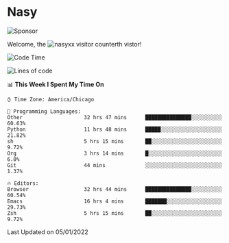 # Nasy

<!--
<p align="center">
<img height="200" src="https://github-readme-stats.vercel.app/api?username=nasyxx&count_private=true&show_icons=true&theme=dracula&include_all_commits=true"/>
<img height="200" src="https://github-readme-stats.vercel.app/api/top-langs/?username=nasyxx&theme=dracula&hide=html,jupyter+notebook&count_private=true&show_icons=true"/>
</p>

  
----------------
-->

![Sponsor](https://img.shields.io/static/v1.svg?label=Sponsor&message=%E2%9D%A4&logo=GitHub&style=flat&color=pink)
 
Welcome, the ![nasyxx visitor counter](https://count.getloli.com/get/@nasyxx?theme=rule34)th vistor!
 
<!--START_SECTION:waka-->
![Code Time](http://img.shields.io/badge/Code%20Time-1%2C692%20hrs%201%20min-blue)

![Lines of code](https://img.shields.io/badge/From%20Hello%20World%20I%27ve%20Written-5%20Million%20lines%20of%20code-blue)

📊 **This Week I Spent My Time On** 

```text
⌚︎ Time Zone: America/Chicago

💬 Programming Languages: 
Other                    32 hrs 47 mins      ███████████████░░░░░░░░░░   60.63% 
Python                   11 hrs 48 mins      █████░░░░░░░░░░░░░░░░░░░░   21.82% 
sh                       5 hrs 15 mins       ██░░░░░░░░░░░░░░░░░░░░░░░   9.72% 
Org                      3 hrs 14 mins       █░░░░░░░░░░░░░░░░░░░░░░░░   6.0% 
Git                      44 mins             ░░░░░░░░░░░░░░░░░░░░░░░░░   1.37%

🔥 Editors: 
Browser                  32 hrs 44 mins      ███████████████░░░░░░░░░░   60.54% 
Emacs                    16 hrs 4 mins       ███████░░░░░░░░░░░░░░░░░░   29.73% 
Zsh                      5 hrs 15 mins       ██░░░░░░░░░░░░░░░░░░░░░░░   9.72%

```


 Last Updated on 05/01/2022
<!--END_SECTION:waka-->

<!-- ![visitors](https://visitor-badge.laobi.icu/badge?page_id=nasyxx.nasyxx) -->

